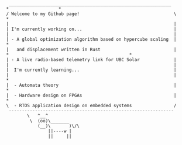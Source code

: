 ```                                                                                               
 ______________________________________________________________                                  *                   *      
/ Welcome to my Github page!                                    \          *                       
|                                                               |                                                        
| I'm currently working on...                                   |
|                                                               |                                                              
| - A global optimization algorithm based on hypercube scaling  |                                             *               
|   and displacement written in Rust                            |               *                                              *
| - A live radio-based telemetry link for UBC Solar             |
|                                                               |
|  I'm currently learning...                                    |
|                                                               |                                                    *
|  - Automata theory                                            |          *
|  - Hardware design on FPGAs                                   |                                       *            
\  - RTOS application design on embedded systems                /
 ---------------------------------------------------------------                                                             
        \   ^__^
         \  (oo)\_______
            (__)\       )\/\
                ||----w |
                ||     ||
```

<!--
**mihirnimgade/mihirnimgade** is a ✨ _special_ ✨ repository because its `README.md` (this file) appears on your GitHub profile.

Here are some ideas to get you started:

- 🔭 I’m currently working on ...

- A global optimization algorithm based on hypercube scaling and displacement written in Rust
- A live radio-based telemetry system for UBC Solar

- 🌱 I’m currently learning ...

- Automata theory
- Hardware design on FPGAs
- RTOS application design on embedded systems

- 👯 I’m looking to collaborate on ...
- 🤔 I’m looking for help with ...
- 💬 Ask me about ...
- 📫 How to reach me: ...

Email: mihir.nim@outlook.com

- 😄 Pronouns: ...
- ⚡ Fun fact: ...
-->
